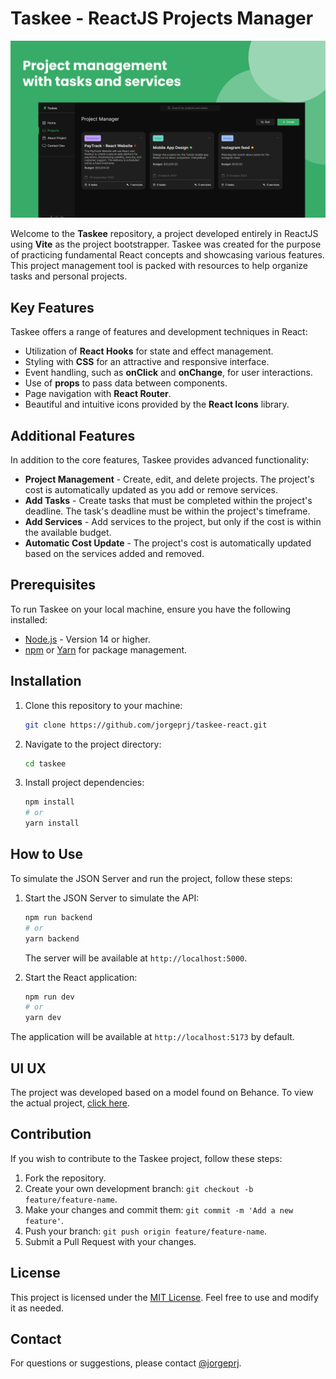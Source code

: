 # Taskee - ReactJS Projects Manager

![Taskee](/public/print1.png)

Welcome to the **Taskee** repository, a project developed entirely in ReactJS using **Vite** as the project bootstrapper. Taskee was created for the purpose of practicing fundamental React concepts and showcasing various features. This project management tool is packed with resources to help organize tasks and personal projects.

## Key Features

Taskee offers a range of features and development techniques in React:

- Utilization of **React Hooks** for state and effect management.
- Styling with **CSS** for an attractive and responsive interface.
- Event handling, such as **onClick** and **onChange**, for user interactions.
- Use of **props** to pass data between components.
- Page navigation with **React Router**.
- Beautiful and intuitive icons provided by the **React Icons** library.

## Additional Features

In addition to the core features, Taskee provides advanced functionality:

- **Project Management** - Create, edit, and delete projects. The project's cost is automatically updated as you add or remove services.
- **Add Tasks** - Create tasks that must be completed within the project's deadline. The task's deadline must be within the project's timeframe.
- **Add Services** - Add services to the project, but only if the cost is within the available budget.
- **Automatic Cost Update** - The project's cost is automatically updated based on the services added and removed.

## Prerequisites

To run Taskee on your local machine, ensure you have the following installed:

- [Node.js](https://nodejs.org/) - Version 14 or higher.
- [npm](https://www.npmjs.com/) or [Yarn](https://yarnpkg.com/) for package management.

## Installation

1. Clone this repository to your machine:

   ```bash
   git clone https://github.com/jorgeprj/taskee-react.git
   ```

2. Navigate to the project directory:

   ```bash
   cd taskee
   ```

3. Install project dependencies:

   ```bash
   npm install
   # or
   yarn install
   ```

## How to Use

To simulate the JSON Server and run the project, follow these steps:

1. Start the JSON Server to simulate the API:

   ```bash
   npm run backend
   # or
   yarn backend
   ```

   The server will be available at `http://localhost:5000`.

2. Start the React application:

   ```bash
   npm run dev
   # or
   yarn dev
   ```

The application will be available at `http://localhost:5173` by default.

## UI UX
The project was developed based on a model found on Behance. To view the actual project, [click here](https://www.behance.net/gallery/173460029/Project-Team-Management-SaaS-Product?tracking_source=search_projects_recommended|Project+Management&).


## Contribution

If you wish to contribute to the Taskee project, follow these steps:

1. Fork the repository.
2. Create your own development branch: `git checkout -b feature/feature-name`.
3. Make your changes and commit them: `git commit -m 'Add a new feature'`.
4. Push your branch: `git push origin feature/feature-name`.
5. Submit a Pull Request with your changes.

## License

This project is licensed under the [MIT License](LICENSE). Feel free to use and modify it as needed.

## Contact

For questions or suggestions, please contact [@jorgeprj](https://github.com/jorgeprj).